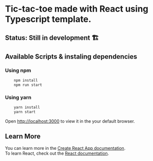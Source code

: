 # Tic-tac-toe made with React using Typescript template.

## Status: Still in development 🏗️

## Available Scripts & instaling dependencies

### Using npm
```bash
    npm install 
    npm run start
```
### Using yarn
```bash
    yarn install
    yarn start
```

Open [http://localhost:3000](http://localhost:3000) to view it in the your default browser.

## Learn More

You can learn more in the [Create React App documentation](https://facebook.github.io/create-react-app/docs/getting-started).<br/>
To learn React, check out the [React documentation](https://reactjs.org/).
